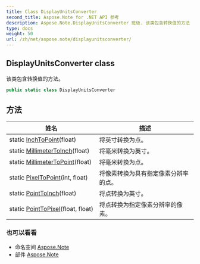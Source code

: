 ```yaml
---
title: Class DisplayUnitsConverter
second_title: Aspose.Note for .NET API 参考
description: Aspose.Note.DisplayUnitsConverter 班级. 该类包含转换值的方法
type: docs
weight: 50
url: /zh/net/aspose.note/displayunitsconverter/
---
```

## DisplayUnitsConverter class

该类包含转换值的方法。

```csharp
public static class DisplayUnitsConverter
```

## 方法

| 姓名 | 描述 |
| --- | --- |
| static [InchToPoint](../../aspose.note/displayunitsconverter/inchtopoint/)(float) | 将英寸转换为点。 |
| static [MillimeterToInch](../../aspose.note/displayunitsconverter/millimetertoinch/)(float) | 将毫米转换为英寸。 |
| static [MillimeterToPoint](../../aspose.note/displayunitsconverter/millimetertopoint/)(float) | 将毫米转换为点。 |
| static [PixelToPoint](../../aspose.note/displayunitsconverter/pixeltopoint/)(int, float) | 将像素转换为具有指定像素分辨率的点。 |
| static [PointToInch](../../aspose.note/displayunitsconverter/pointtoinch/)(float) | 将点转换为英寸。 |
| static [PointToPixel](../../aspose.note/displayunitsconverter/pointtopixel/)(float, float) | 将点转换为指定像素分辨率的像素。 |

### 也可以看看

* 命名空间 [Aspose.Note](../../aspose.note/)
* 部件 [Aspose.Note](../../)


